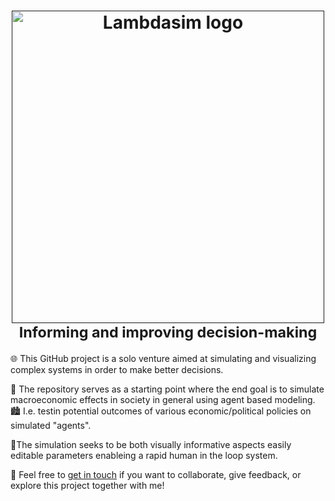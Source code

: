 <h1 align="center">
    <a href="">
        <picture>
          <source media="(prefers-color-scheme: dark)">
          <img alt="Lambdasim logo" src="project/logo/lambdasimWallpaper-min.png" width="500">
        </picture>
    </a>
    <br>
    <small>Informing and improving decision-making</small>
</h1>

🌐 This GitHub project is a solo venture aimed at simulating and visualizing complex systems in order to make better decisions.

<!-- 🌱 It starts simply with an agent moving randomly and eating randomly generated food, laying the foundation for emergent complexity. -->

👥 The repository serves as a starting point where the end goal is to simulate macroeconomic effects in society in general using agent based modeling.
🏙️ I.e. testin potential outcomes of various economic/political policies on simulated "agents".

🎨The simulation seeks to be both visually informative aspects easily editable parameters enableing a rapid human in the loop system.

<!--🔥Targeting a wide audience, from friends to industry professionals,
and aims to ignite a passion for complex adaptive systems.
-->

<p>🤝 Feel free to <a href="mailto:larshalvorhansen1@gmail.com">get in touch</a> if you want to collaborate, give feedback, or explore this project together with me!</p>

<!--
Here is a tree structure of this project as of 16.10.2024:
```plaintext
LambdaSim-7
├── plan
│   ├── plan2.md
│   ├── planForIdag.md
│   ├── predictionPilelineDiagramV1.pdf
│   └── plan.md
├── learning
│   └── learningR
│       ├── CourseFiles
│       │   ├── Plot.R
│       │   ├── .Rhistory
│       │   ├── Assignment_Datasets
│       │   │   ├── import.txt
│       │   │   ├── import.xlsx
│       │   │   └── import.csv
│       │   ├── ImportingData_Datasets
│       │   │   ├── mbb.xlsx
│       │   │   ├── mbb.csv
│       │   │   └── mbb.txt
│       │   ├── Histograms.R
│       │   ├── SelectingCases.R
│       │   ├── RStudio.R
│       │   ├── InstallingR.R
│       │   ├── ImportingData.R
│       │   ├── Packages.R
│       │   ├── DataFormats.R
│       │   ├── Describe.R
│       │   ├── Regression.R
│       │   ├── Scatterplots.R
│       │   ├── EnteringData.R
│       │   ├── _Exercise_Template.R
│       │   ├── HierarchicalClustering.R
│       │   ├── .RData
│       │   ├── OverlayingPlots.R
│       │   ├── .Rapp.history
│       │   ├── BarCharts.R
│       │   ├── Factors.R
│       │   ├── Tidyverse.R
│       │   ├── Summary.R
│       │   └── PrincipalComponents.R
│       ├── test.r
│       └── read.md
├── other
│   ├── tenketenk.md
│   ├── snake.py
│   ├── verktøy.md
│   ├── primeStuff
│   │   ├── primtall.jl
│   │   ├── test.py
│   │   ├── prim.jl
│   │   ├── rules.jl
│   │   ├── primSoA.jl
│   │   ├── prime.jl
│   │   └── tempCodeRunnerFile.jl
│   ├── m.py
│   ├── viz.py
│   └── sinusPlot.py
├── README.md
├── project
│   ├── grassSim
│   │   ├── enterprateData.py
│   │   ├── writeRandomData.py
│   │   ├── agents2.py
│   │   ├── agents.py
│   │   ├── p4e.py
│   │   └── data
│   │       ├── data3.csv
│   │       ├── data2.csv
│   │       ├── data0.csv
│   │       ├── data1.csv
│   │       └── data4.csv
│   ├── approachUsingModules
│   │   ├── modsynth.cpp
│   │   ├── gui.jl
│   │   ├── test.cpp
│   │   ├── hei.cpp
│   │   ├── rules.jl
│   │   └── gui.py
│   ├── approachUsingCellularAutomata
│   │   ├── redMovingCircle.py
│   │   ├── reynoldsFlockingModel.py
│   │   ├── gameOfLife.py
│   │   ├── circleEatingFood.py
│   │   └── gameOfLifeWithAgeColors.py
│   ├── relationalDatabase
│   │   ├── README.md
│   │   ├── calc.py
│   │   └── commoditiesData
│   │       ├── globalPriceOfOliveOilSeriesData.csv
│   │       └── allCommodities.csv
│   ├── logo
│   │   ├── SimProsjektLogo.png
│   │   ├── smallLambda.png
│   │   ├── logoGraphic
│   │   │   ├── lambdaMedium.png
│   │   │   ├── reynoldInteractive.py
│   │   │   └── lambdasimPransparentLogo.png
│   │   ├── lambdasimWallpaper-min.png
│   │   ├── logoGeneratorSim.py
│   │   └── PixelnatorLogoSim.zip
│   └── blobEatingSim
│       └── simple.py
├── learningNetlogo
│   ├── first.nlogo
│   ├── Untitled-2.sty
│   └── # NetLogo 6.4.md
├── .git
│   ├── ORIG_HEAD
│   ├── config
│   ├── objects
│   │   ├── d9
│   │   │   └── 118fea7623cf5a353785f15a174c23d1545683
│   │   ├── fd
│   │   │   └── 9e298720e846f07d8c20f4f46f2dce7b01bc1c
│   │   ├── pack
│   │   │   ├── pack-11a581602089474ccd17a841101cda043e2e452a.idx
│   │   │   ├── pack-11a581602089474ccd17a841101cda043e2e452a.rev
│   │   │   └── pack-11a581602089474ccd17a841101cda043e2e452a.pack
│   │   ├── 7d
│   │   │   ├── 189c7d62f9de403cbf390f39ebca1b320a4a11
│   │   │   └── 52a1046e440b7cb0cc3ab2644f8e0271c83e84
│   │   ├── info
│   │   ├── 65
│   │   │   └── e732a1757e271e8580a7c6b6264965f20cf3c9
│   │   ├── c3
│   │   │   └── 6b0093cfe2a378a403017191534ea7292b8dc5
│   │   ├── c2
│   │   │   └── e065e9719b20cfd719ea01cf05137a86aa7f99
│   │   └── 1b
│   │       └── 482d065cd0476d6de9a42625800352c7653a80
│   ├── HEAD
│   ├── info
│   │   └── exclude
│   ├── logs
│   │   ├── HEAD
│   │   └── refs
│   │       ├── heads
│   │       │   └── main
│   │       └── remotes
│   │           └── origin
│   │               ├── HEAD
│   │               └── main
│   ├── description
│   ├── hooks
│   │   ├── commit-msg.sample
│   │   ├── pre-rebase.sample
│   │   ├── sendemail-validate.sample
│   │   ├── pre-commit.sample
│   │   ├── applypatch-msg.sample
│   │   ├── fsmonitor-watchman.sample
│   │   ├── pre-receive.sample
│   │   ├── prepare-commit-msg.sample
│   │   ├── post-update.sample
│   │   ├── pre-merge-commit.sample
│   │   ├── pre-applypatch.sample
│   │   ├── pre-push.sample
│   │   ├── update.sample
│   │   └── push-to-checkout.sample
│   ├── refs
│   │   ├── heads
│   │   │   └── main
│   │   ├── tags
│   │   └── remotes
│   │       └── origin
│   │           ├── HEAD
│   │           └── main
│   ├── index
│   ├── packed-refs
│   ├── COMMIT_EDITMSG
│   └── FETCH_HEAD
└── .vscode
    ├── settings.json
    ├── launch.json
    └── tasks.json
-->
